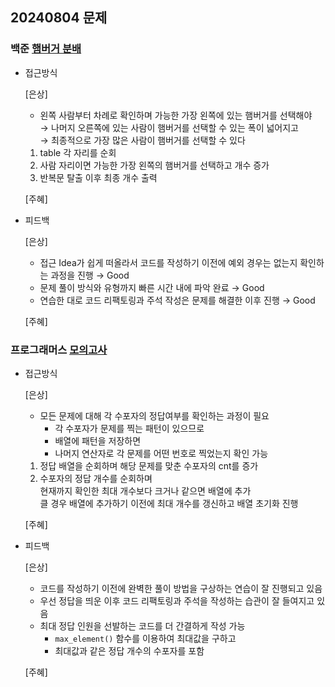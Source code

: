## 20240804 문제

### 백준 [햄버거 분배](https://www.acmicpc.net/problem/19941)

- 접근방식

  [은상]
  - 왼쪽 사람부터 차례로 확인하며 가능한 가장 왼쪽에 있는 햄버거를 선택해야<br>
    → 나머지 오른쪽에 있는 사람이 햄버거를 선택할 수 있는 폭이 넓어지고<br>
    → 최종적으로 가장 많은 사람이 햄버거를 선택할 수 있다
    
  1. table 각 자리를 순회
  2. 사람 자리이면 가능한 가장 왼쪽의 햄버거를 선택하고 개수 증가
  3. 반복문 탈출 이후 최종 개수 출력
  
  [주혜] 
  

- 피드백

  [은상]
  - 접근 Idea가 쉽게 떠올라서 코드를 작성하기 이전에 예외 경우는 없는지 확인하는 과정을 진행 → Good
  - 문제 풀이 방식와 유형까지 빠른 시간 내에 파악 완료 → Good
  - 연습한 대로 코드 리팩토링과 주석 작성은 문제를 해결한 이후 진행 → Good
  
  [주혜]


### 프로그래머스 [모의고사](https://school.programmers.co.kr/learn/courses/30/lessons/42840)

- 접근방식

  [은상]
  - 모든 문제에 대해 각 수포자의 정답여부를 확인하는 과정이 필요
    - 각 수포자가 문제를 찍는 패턴이 있으므로
    - 배열에 패턴을 저장하면
    - 나머지 연산자로 각 문제를 어떤 번호로 찍었는지 확인 가능
  1. 정답 배열을 순회하며 해당 문제를 맞춘 수포자의 cnt를 증가
  2. 수포자의 정답 개수를 순회하며<br>
     현재까지 확인한 최대 개수보다 크거나 같으면 배열에 추가<br>
     클 경우 배열에 추가하기 이전에 최대 개수를 갱신하고 배열 초기화 진행

  [주혜]
  
- 피드백

  [은상]
  - 코드를 작성하기 이전에 완벽한 풀이 방법을 구상하는 연습이 잘 진행되고 있음
  - 우선 정답을 띄운 이후 코드 리팩토링과 주석을 작성하는 습관이 잘 들여지고 있음
  - 최대 정답 인원을 선발하는 코드를 더 간결하게 작성 가능
    - `max_element()` 함수를 이용하여 최대값을 구하고
    - 최대값과 같은 정답 개수의 수포자를 포함
  
  [주혜]
  
  

